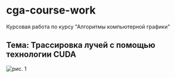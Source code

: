 # cga-course-work
Курсовая работа по курсу "Алгоритмы компьютерной графики"

## Тема: Трассировка лучей с помощью технологии CUDA

![рис. 1](output/img.png)
